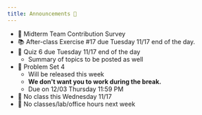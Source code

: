 ```yaml
---
title: Announcements 📣
---
```


- 📝 Midterm Team Contribution Survey
- 📚 After-class Exercise #17 due Tuesday 11/17 end of the day.
- 🐥 Quiz 6 due Tuesday 11/17 end of the day
  - Summary of topics to be posted as well
- 📰 Problem Set 4
  - Will be released this week
  - **We don't want you to work during the break.**
  - Due on 12/03 Thursday 11:59 PM
- 🐹 No class this Wednesday 11/17
- 🐰 No classes/lab/office hours next week

